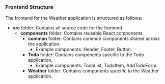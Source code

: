 ### Frontend Structure

The frontend for the Weather application is structured as follows:

- **src** folder: Contains all source code for the frontend.
  - **components** folder: Contains reusable React components.
    - **common** folder: Contains common components shared across the application.
      - Example components: Header, Footer, Button.
    - **Todo** folder: Contains components specific to the Todo application.
      - Example components: TodoList, TodoItem, AddTodoForm.
    - **Weather** folder: Contains components specific to the Weather application.